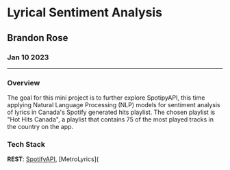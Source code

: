 # Lyrical Sentiment Analysis
## Brandon Rose
### Jan 10 2023

----------------------------------------
### Overview
The goal for this mini project is to further explore SpotipyAPI, this time applying Natural Language Processing (NLP) models for sentiment analysis of lyrics in Canada's Spotify generated hits playlist. The chosen playlist is "Hot Hits Canada", a playlist that contains 75 of the most played tracks in the country on the app. 

### Tech Stack
**REST**: [SpotifyAPI](https://developer.spotify.com/), [MetroLyrics](